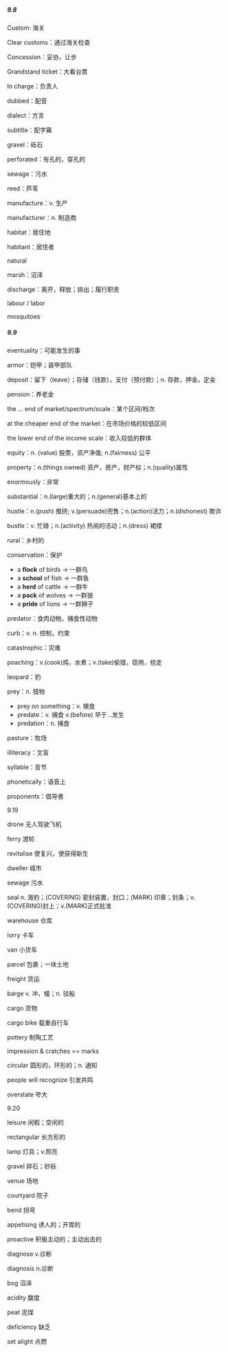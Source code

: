 ##### 9.8

Custom: 海关

Clear customs：通过海关检查

Concession：妥协，让步

Grandstand ticket：大看台票

In charge：负责人

dubbed：配音

dialect：方言

subtitle：配字幕

gravel：砾石

perforated：有孔的，穿孔的

sewage：污水

reed：芦苇

manufacture：v. 生产

manufacturer：n. 制造商

habitat：居住地

habitant：居住者

natural

marsh：沼泽

discharge：离开，释放；排出；履行职责

labour / labor

mosquitoes

##### 9.9

eventuality：可能发生的事

armor：铠甲；装甲部队

deposit：留下（leave）；存储（钱款），支付（预付款）；n. 存款，押金，定金

pension：养老金

the ... end of market/spectrum/scale：某个区间/档次

at the cheaper end of the market：在市场价格的较低区间

the lower end of the income scale：收入较低的群体

equity：n. (value) 股票，资产净值; n.(fairness) 公平

property：n.(things owned) 资产，房产，财产权；n.(quality)属性

enormously：非常

substantial：n.(large)重大的；n.(general)基本上的

hustle：n.(push) 推挤; v.(persuade)兜售；n.(action)活力；n.(dishonest) 欺诈

bustle：v. 忙碌；n.(activity) 热闹的活动；n.(dress) 裙撑

rural：乡村的

conservation：保护

- a **flock** of birds → 一群鸟
- a **school** of fish → 一群鱼
- a **herd** of cattle → 一群牛
- a **pack** of wolves → 一群狼
- a **pride** of lions → 一群狮子

predator：食肉动物，捕食性动物

curb：v. n. 控制，约束

catastrophic：灾难

poaching：v.(cook)炖，水煮；v.(take)偷猎，窃用，挖走

leopard：豹

prey：n. 猎物

- prey on something：v. 捕食
- predate：v. 捕食 v.(before) 早于...发生
- predation：n. 捕食

pasture：牧场

illiteracy：文盲

syllable：音节

phonetically：语音上

proponents：倡导者

9.19

drone 无人驾驶飞机

ferry 渡轮

revitalise 使复兴，使获得新生

dweller 城市

sewage 污水

seal n. 海豹；(COVERING) 密封装置，封口；(MARK) 印章；封条；v.(COVERING)封上；v.(MARK)正式批准

warehouse 仓库

lorry 卡车

van 小货车

parcel 包裹；一块土地

freight 货运

barge v. 冲，幢；n. 驳船

cargo 货物

cargo bike 载重自行车

pottery 制陶工艺

impression & cratches == marks

circular 圆形的，环形的；n. 通知

people will recognize 引发共鸣

overstate 夸大

9.20

leisure 闲暇；空闲的

rectangular 长方形的

lamp 灯具；v.照亮

gravel 碎石；砂砾

venue 场地

courtyard 院子

bend 拐弯

appetising 诱人的；开胃的

proactive 积极主动的；主动出击的

diagnose v.诊断

diagnosis n.诊断

bog 沼泽

acidity 酸度

peat 泥煤 

deficiency 缺乏

set alight 点燃
